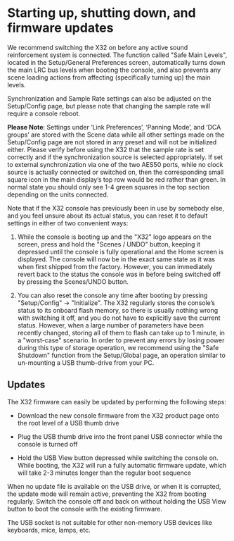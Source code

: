 # Starting up, shutting down, and firmware updates

We recommend switching the X32 on before any active sound reinforcement system is connected. The function called "Safe Main Levels", located in the Setup/General Preferences screen, automatically turns down the main LRC bus levels when booting the console, and also prevents any scene loading actions from affecting (specifically turning up) the main levels.

Synchronization and Sample Rate settings can also be adjusted on the Setup/Config page, but please note that changing the sample rate will require a console reboot.

**Please Note**: Settings under ‘Link Preferences’, ‘Panning Mode’, and ‘DCA groups’ are stored with the Scene data while all other settings made on the Setup/Config page are not stored in any preset and will not be initialized either. Please verify before using the X32 that the sample rate is set correctly and if the synchronization source is selected appropriately. If set to external synchronization via one of the two AES50 ports, while no clock source is actually connected or switched on, then the corresponding small square icon in the main display’s top row would be red rather than green. In normal state you should only see 1-4 green squares in the top section depending on the units connected.

Note that if the X32 console has previously been in use by somebody else, and you feel unsure about its actual status, you can reset it to default settings in either of two convenient ways:

1. While the console is booting up and the "X32" logo appears on the screen, press and hold the "Scenes / UNDO" button, keeping it depressed until the console is fully operational and the Home screen is displayed. The console will now be in the exact same state as it was when first shipped from the factory. However, you can immediately revert back to the status the console was in before being switched off by pressing the Scenes/UNDO button.

2. You can also reset the console any time after booting by pressing "Setup/Config" -> "Initialize". The X32 regularly stores the console’s status to its onboard flash memory, so there is usually nothing wrong with switching it off, and you do not have to explicitly save the current status. However, when a large number of parameters have been recently changed, storing all of them to flash can take up to 1 minute, in a "worst-case" scenario. In order to prevent any errors by losing power during this type of storage operation, we recommend using the "Safe Shutdown" function from the Setup/Global page, an operation similar to un-mounting a USB thumb-drive from your PC.

## Updates

The X32 firmware can easily be updated by performing the following steps:

- Download the new console firmware from the X32 product page onto the root level of a USB thumb drive

- Plug the USB thumb drive into the front panel USB connector while the console is turned off

- Hold the USB View button depressed while switching the console on. While booting, the X32 will run a fully automatic firmware update, which will take 2-3 minutes longer than the regular boot sequence

When no update file is available on the USB drive, or when it is corrupted, the update mode will remain active, preventing the X32 from booting regularly. Switch the console off and back on without holding the USB View button to boot the console with the existing firmware.

The USB socket is not suitable for other non-memory USB devices like keyboards, mice, lamps, etc.